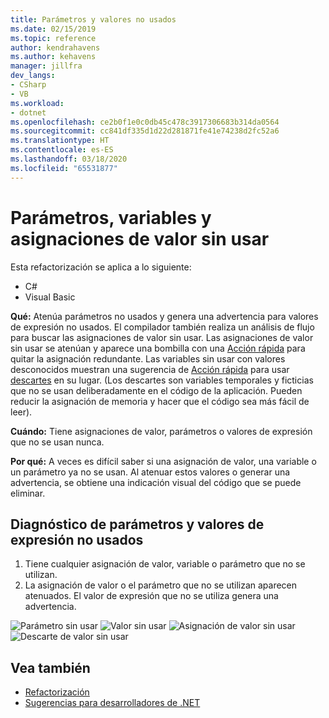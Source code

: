 ```yaml
---
title: Parámetros y valores no usados
ms.date: 02/15/2019
ms.topic: reference
author: kendrahavens
ms.author: kehavens
manager: jillfra
dev_langs:
- CSharp
- VB
ms.workload:
- dotnet
ms.openlocfilehash: ce2b0f1e0c0db45c478c3917306683b314da0564
ms.sourcegitcommit: cc841df335d1d22d281871fe41e74238d2fc52a6
ms.translationtype: HT
ms.contentlocale: es-ES
ms.lasthandoff: 03/18/2020
ms.locfileid: "65531877"
---
```

# <a name="unused-value-assignments-variables-and-parameters"></a>Parámetros, variables y asignaciones de valor sin usar

Esta refactorización se aplica a lo siguiente:

- C#
- Visual Basic

**Qué:** Atenúa parámetros no usados y genera una advertencia para valores de expresión no usados. El compilador también realiza un análisis de flujo para buscar las asignaciones de valor sin usar. Las asignaciones de valor sin usar se atenúan y aparece una bombilla con una [Acción rápida](../quick-actions.md) para quitar la asignación redundante. Las variables sin usar con valores desconocidos muestran una sugerencia de [Acción rápida](../quick-actions.md) para usar [descartes](/dotnet/csharp/discards) en su lugar. (Los descartes son variables temporales y ficticias que no se usan deliberadamente en el código de la aplicación. Pueden reducir la asignación de memoria y hacer que el código sea más fácil de leer).

**Cuándo:** Tiene asignaciones de valor, parámetros o valores de expresión que no se usan nunca.

**Por qué:** A veces es difícil saber si una asignación de valor, una variable o un parámetro ya no se usan. Al atenuar estos valores o generar una advertencia, se obtiene una indicación visual del código que se puede eliminar.

## <a name="unused-expression-values-and-parameters-diagnostic"></a>Diagnóstico de parámetros y valores de expresión no usados

1. Tiene cualquier asignación de valor, variable o parámetro que no se utilizan.
2. La asignación de valor o el parámetro que no se utilizan aparecen atenuados. El valor de expresión que no se utiliza genera una advertencia.

  ![Parámetro sin usar](media/unused-parameter.png)
  ![Valor sin usar](media/unused-value.png)
  ![Asignación de valor sin usar](media/unused-value-assignment.png)
  ![Descarte de valor sin usar](media/unused-value-discard.png)

## <a name="see-also"></a>Vea también

- [Refactorización](../refactoring-in-visual-studio.md)
- [Sugerencias para desarrolladores de .NET](../csharp-developer-productivity.md)
